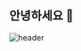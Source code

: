 ## 안녕하세요 👋
![header](https://capsule-render.vercel.app/api?type=waving&color=gradient&height=300&section=header&text=반가워요!😊)
<!--

<details>
<summary>
  <img src="https://raw.githubusercontent.com/Tarikul-Islam-Anik/Animated-Fluent-Emojis/master/Emojis/Hand%20gestures/Eyes.png" alt="Eyes" width="2%" /> 내가 지금 배우는 ... 
</summary>
   <br>
  
https://img.shields.io/badge/C-00599C?style=for-the-badge&logo=c&logoColor=white

</details>
출처: https://hulrud.tistory.com/3 [주독야독:티스토리]

![victory-swu's github stats](https://github-readme-stats.vercel.app/api?username=victory-swu&show_icons=true&theme=tokyonight)
**victory-swu/victory-swu** is a ✨ _special_ ✨ repository because its `README.md` (this file) appears on your GitHub profile.

Here are some ideas to get you started:

- 🔭 I’m currently working on ...
- 🌱 I’m currently learning ...
- 👯 I’m looking to collaborate on ...
- 🤔 I’m looking for help with ...
- 💬 Ask me about ...
- 📫 How to reach me: ...
- 😄 Pronouns: ...
- ⚡ Fun fact: ...
-->
